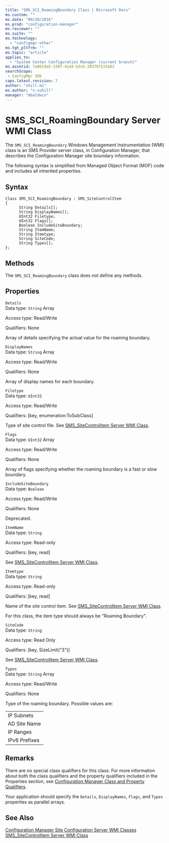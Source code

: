 ```yaml
---
title: "SMS_SCI_RoamingBoundary Class | Microsoft Docs"
ms.custom: ""
ms.date: "09/20/2016"
ms.prod: "configuration-manager"
ms.reviewer: ""
ms.suite: ""
ms.technology:
  - "configmgr-other"
ms.tgt_pltfrm: ""
ms.topic: "article"
applies_to:
  - "System Center Configuration Manager (current branch)"
ms.assetid: 7a0619a5-338f-41e9-b3c6-383797533a83searchScope: - ConfigMgr SDK
caps.latest.revision: 7
author: "shill-ms"
ms.author: "v-suhill"
manager: "mbaldwin"
---
```

# SMS_SCI_RoamingBoundary Server WMI Class
The `SMS_SCI_RoamingBoundary` Windows Management Instrumentation (WMI) class is an SMS Provider server class, in Configuration Manager, that describes the Configuration Manager site boundary information.  

 The following syntax is simplified from Managed Object Format (MOF) code and includes all inherited properties.  

## Syntax  

```  
Class SMS_SCI_RoamingBoundary : SMS_SiteControlItem  
{  
      String Details[];  
      String DisplayNames[];  
      UInt32 Filetype;  
      UInt32 Flags[];  
      Boolean IncludeSiteBoundary;  
      String ItemName;  
      String Itemtype;  
      String SiteCode;  
      String Types[];  
};  
```  

## Methods  
 The `SMS_SCI_RoamingBoundary` class does not define any methods.  

## Properties  
 `Details`  
 Data type: `String` Array  

 Access type: Read/Write  

 Qualifiers: None  

 Array of details specifying the actual value for the roaming boundary.  

 `DisplayNames`  
 Data type: `String` Array  

 Access type: Read/Write  

 Qualifiers: None  

 Array of display names for each boundary.  

 `Filetype`  
 Data type: `UInt32`  

 Access type: Read/Write  

 Qualifiers: [key, enumeration:ToSubClass]  

 Type of site control file. See [SMS_SiteControlItem Server WMI Class](../../../develop/reference/core/servers/configure/sms_sitecontrolitem-server-wmi-class.md).  

 `Flags`  
 Data type: `UInt32` Array  

 Access type: Read/Write  

 Qualifiers: None  

 Array of flags specifying whether the roaming boundary is a fast or slow boundary.  

 `IncludeSiteBoundary`  
 Data type: `Boolean`  

 Access type: Read/Write  

 Qualifiers: None  

 Deprecated.  

 `ItemName`  
 Data type: `String`  

 Access type: Read-only  

 Qualifiers: [key, read]  

 See [SMS_SiteControlItem Server WMI Class](../../../develop/reference/core/servers/configure/sms_sitecontrolitem-server-wmi-class.md).  

 `Itemtype`  
 Data type: `String`  

 Access type: Read-only  

 Qualifiers: [key, read]  

 Name of the site control item. See [SMS_SiteControlItem Server WMI Class](../../../develop/reference/core/servers/configure/sms_sitecontrolitem-server-wmi-class.md).  

 For this class, the item type should always be "Roaming Boundary".  

 `SiteCode`  
 Data type: `String`  

 Access type: Read Only  

 Qualifiers: [key, SizeLimit("3")]  

 See [SMS_SiteControlItem Server WMI Class](../../../develop/reference/core/servers/configure/sms_sitecontrolitem-server-wmi-class.md).  

 `Types`  
 Data type: `String` Array  

 Access type: Read/Write  

 Qualifiers: None  

 Type of the roaming boundary. Possible values are:  

||  
|-|  
|IP Subnets|  
|AD Site Name|  
|IP Ranges|  
|IPv6 Prefixes|  

## Remarks  
 There are no special class qualifiers for this class. For more information about both the class qualifiers and the property qualifiers included in the Properties section, see [Configuration Manager Class and Property Qualifiers](../../../develop/reference/misc/class-and-property-qualifiers.md).  

 Your application should specify the `Details`, `DisplayNames`, `Flags`, and `Types` properties as parallel arrays.  

## See Also  
 [Configuration Manager Site Configuration Server WMI Classes](../../../develop/reference/core/servers/configure/site-configuration-server-wmi-classes.md)   
 [SMS_SiteControlItem Server WMI Class](../../../develop/reference/core/servers/configure/sms_sitecontrolitem-server-wmi-class.md)
